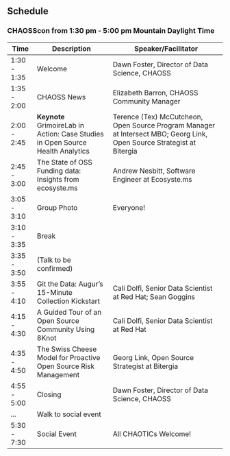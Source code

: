 ## Schedule

### CHAOSScon from 1:30 pm - 5:00 pm Mountain Daylight Time 

| Time        | Description | Speaker/Facilitator |
| ----------- | ----------- | ------------------- |
| 1:30 - 1:35 | Welcome | Dawn Foster, Director of Data Science, CHAOSS | 
| 1:35 - 2:00 | CHAOSS News | Elizabeth Barron, CHAOSS Community Manager | 
| 2:00 - 2:45 | **Keynote** GrimoireLab in Action: Case Studies in Open Source Health Analytics | Terence (Tex) McCutcheon, Open Source Program Manager at Intersect MBO; Georg Link, Open Source Strategist at Bitergia |
| 2:45 - 3:00 | The State of OSS Funding data: Insights from ecosyste.ms | Andrew Nesbitt, Software Engineer at Ecosyste.ms |
| 3:05 - 3:10 | Group Photo | Everyone! | 
| 3:10 - 3:35 | Break |  |
| 3:35 - 3:50 | (Talk to be confirmed) |  | 
| 3:55 - 4:10 | Git the Data: Augur’s 15-Minute Collection Kickstart | Cali Dolfi,	Senior Data Scientist	at Red Hat; Sean Goggins  | 
| 4:15 - 4:30 | A Guided Tour of an Open Source Community Using 8Knot | Cali Dolfi,	Senior Data Scientist	at Red Hat | 
| 4:35 - 4:50 | The Swiss Cheese Model for Proactive Open Source Risk Management | Georg Link, Open Source Strategist at Bitergia |
| 4:55 - 5:00 | Closing | Dawn Foster, Director of Data Science, CHAOSS |
| ... | Walk to social event | |
| 5:30 - 7:30 | Social Event | All CHAOTICs Welcome! |

